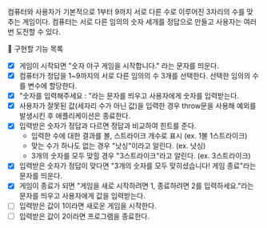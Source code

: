 컴퓨터와 사용자가 기본적으로 1부터 9까지 서로 다른 수로 이루어진 3자리의 수를 맞추는 게임이다.
컴퓨터는 서로 다른 임의의 숫자 세개를 정답으로 만들고 사용자는 여러번 도전할 수 있다.

🎯 구현할 기능 목록

- [x] 게임이 시작되면 "숫자 야구 게임을 시작합니다." 라는 문자를 띄운다.
- [x] 컴퓨터가 정답을 1~9까지의 서로 다른 임의의 수 3개를 선택한다. 선택한 임의의 수를 변수에 할당한다.
- [x] "숫자를 입력해주세요 : "라는 문자를 띄우고 사용자에게 숫자를 입력받는다.
- [x] 사용자가 잘못된 값(세자리 수가 아닌 값)을 입력한 경우 throw문을 사용해 예외를 발생시킨 후 애플리케이션은 종료한다.
- [x] 입력받은 숫자가 정답과 다르면 정답과 비교하여 힌트를 준다.
  - 입력한 수에 대한 결과를 볼, 스트라이크 개수로 표시 (ex. 1볼 1스트라이크)
  - 맞는 수가 하나도 없는 경우 "낫싱"이라고 알린다. (ex. 낫싱)
  - 3개의 숫자를 모두 맞힐 경우 "3스트라이크"라고 알린다. (ex. 3스트라이크)
- [x] 입력받은 숫자가 정답이 맞다면 "3개의 숫자를 모두 맞히셨습니다! 게임 종료"라는 문자를 띄운다.
- [x] 게임이 종료가 되면 "게임을 새로 시작하려면 1, 종료하려면 2를 입력하세요."라는 문자를 띄우고 사용자에게 값을 입력받는다.
- [ ] 입력받은 값이 1이라면 새로운 게임을 시작한다.
- [ ] 입력받은 값이 2이라면 프로그램을 종료한다.
